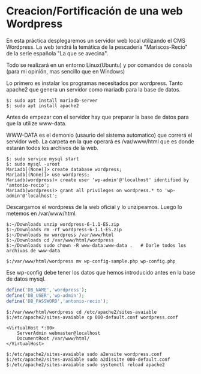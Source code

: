 # Creacion/Fortificación de una web Wordpress

En esta práctica desplegaremos un servidor web local utilizando el CMS Wordpress. La web tendrá la temática de la pescadería
"Mariscos-Recio" de la serie española "La que se avecina".

Todo se realizará en un entorno Linux(Ubuntu) y por comandos de consola (para mi opinión, mas sencillo que en Windows)

Lo primero es instalar los programas necesitados por wordpress. Tanto apache2 que genera un servidor como mariadb para la base
de datos.
```console
$: sudo apt install mariadb-server
$: sudo apt install apache2
```
Antes de empezar con el servidor hay que preparar la base de datos para que la utilize www-data.

WWW-DATA es el demonio (usaurio del sistema automatico) que correrá el servidor web. La carpeta en la que operará es 
/var/www/html que es donde estarán todos los archivos de la web.

```console
$: sudo service mysql start
$: sudo mysql -uroot
Mariadb[(None)]> create database wordpress;
Mariadb[(None)]> use wordpress;
Mariadb(wordpress)> create user 'wp-admin'@'localhost' identified by 'antonio-recio';
Mariadb(wordpress)> grant all privileges on wordpress.* to 'wp-admin'@'localhost';
```

Descargamos el wordpress de la web oficial y lo unzipeamos. Luego lo metemos en /var/www/html.

```console
$:~/Downloads unzip wordpress-6-1.1-ES.zip
$:~/Downloads rm -rf wordpress-6-1.1-ES.zip
$:~/Downloads mv wordpress /var/www/html
$:~/Downloads cd /var/www/html/wordpress
$:~/Downloads sudo chown -R www-data:www-data .   # Darle todos los archivos de www-data
```

```console
$:/var/www/html/wordpress mv wp-config-sample.php wp-config.php
```
Ese wp-config debe tener los datos que hemos introducido antes en la base de datos mysql.
```php
define('DB_NAME','wordpress');
define('DB_USER','wp-admin');
define('DB_PASSWORD','antonio-recio');
```

```console
$:/var/www/html/wordpress cd /etc/apache2/sites-avaiable
$:/etc/apache2/sites-avaiable cp 000-default.conf wordpress.conf
```
```
<VirtualHost *:80>
	ServerAdmin webmaster@localhost
	DocumentRoot /var/www/html/
</VirtualHost>
```


```console
$:/etc/apache2/sites-avaiable sudo a2ensite wordpress.conf
$:/etc/apache2/sites-avaiable sudo a2dissite 000-default.conf
$:/etc/apache2/sites-avaiable sudo systemctl reload apache2
```





